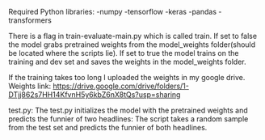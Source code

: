 Required Python libraries:
-numpy
-tensorflow
-keras
-pandas
-transformers

There is a flag in train-evaluate-main.py which is called train.
If set to false the model grabs pretrained weights from the model_weights folder(should be located where the scripts lie).
If set to true the model trains on the training and dev set and saves the weights in the model_weights folder.

If the training takes too long I uploaded the weights in my google drive.
Weights link: https://drive.google.com/drive/folders/1-DTjj862s7HH14KfvnH5y6kbZ6nX8tQs?usp=sharing


test.py:
The test.py initializes the model with the pretrained weights and predicts the funnier of two headlines:
The script takes a random sample from the test set and predicts the funnier of both headlines.